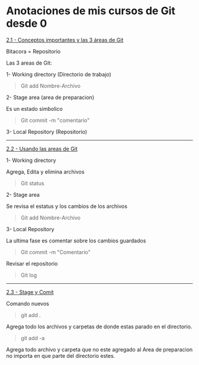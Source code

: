 # Anotaciones de mis cursos de Git desde 0
[2.1 - Conceptos importantes y las 3 áreas de Git](https://app.ed.team/cursos/git/02/01)

Bitacora = Repositorio

Las 3 areas de Git: 

1- Working directory (Directorio de trabajo)
>Git add Nombre-Archivo 

2- Stage area (area de preparacion)

Es un estado simbolico
>Git commit -m "comentario"

3- Local Repository (Repositorio)

---

[2.2 - Usando las areas de Git](https://app.ed.team/cursos/git/02/02)

1- Working directory

Agrega, Edita y elimina archivos
>Git status

2- Stage area

Se revisa el estatus y los cambios de los archivos
>Git add Nombre-Archivo

3- Local Repository 

La ultima fase es comentar sobre los cambios guardados
>Git commit -m "Comentario"

Revisar el repositorio 
>Git log

---
[2.3 - Stage y Comit](https://app.ed.team/cursos/git/02/03)

Comando nuevos 

>git add .

Agrega todo los archivos y carpetas de donde estas parado en el directorio.

>git add -a

Agrega todo archivo y carpeta que no este agregado al Area de preparacion no importa en que parte del directorio estes.